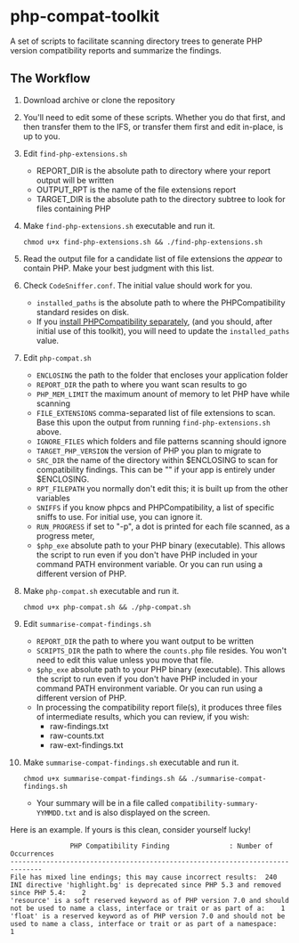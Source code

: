 # php-compat-toolkit

A set of scripts to facilitate scanning directory trees to generate PHP version
compatibility reports and summarize the findings.

## The Workflow
1. Download archive or clone the repository
1. You'll need to edit some of these scripts. Whether you do that first, and then
   transfer them to the IFS, or transfer them first and edit in-place, is up
   to you.
1. Edit `find-php-extensions.sh`
   - REPORT_DIR is the absolute path to directory where your report output will be written
   - OUTPUT_RPT is the name of the file extensions report
   - TARGET_DIR is the absolute path to the directory subtree to look for files containing PHP
1. Make `find-php-extensions.sh` executable and run it.

       chmod u+x find-php-extensions.sh && ./find-php-extensions.sh

1. Read the output file for a candidate list of file extensions the _appear_ to contain PHP.
   Make your best judgment with this list.
1. Check `CodeSniffer.conf`. The initial value should work for you.
   - `installed_paths` is the absolute path to where the PHPCompatibility standard resides on disk. 
   - If you [install PHPCompatibility separately](https://github.com/PHPCompatibility/PHPCompatibility#installation-via-a-git-check-out-to-an-arbitrary-directory-method-2),
     (and you should, after initial use of this toolkit), you will need to update
     the `installed_paths` value.
1. Edit `php-compat.sh`
   - `ENCLOSING` the path to the folder that encloses your application folder
   - `REPORT_DIR` the path to where you want scan results to go
   - `PHP_MEM_LIMIT` the maximum anount of memory to let PHP have while scanning
   - `FILE_EXTENSIONS` comma-separated list of file extensions to scan. Base this
     upon the output from running `find-php-extensions.sh` above.
   - `IGNORE_FILES` which folders and file patterns scanning should ignore
   - `TARGET_PHP_VERSION` the version of PHP you plan to migrate to
   - `SRC_DIR` the name of the directory within $ENCLOSING to scan for compatibility
     findings. This can be "" if your app is entirely under $ENCLOSING.
   - `RPT_FILEPATH` you normally don't edit this; it is built up from the other variables
   - `SNIFFS` if you know phpcs and PHPCompatibility, a list of specific sniffs to use.
     For initial use, you can ignore it.
   - `RUN_PROGRESS` if set to "-p", a dot is printed for each file scanned, as a progress meter,
   - `$php_exe` absolute path to your PHP binary (executable). This allows the script
     to run even if you don't have PHP included in your command PATH environment variable.
     Or you can run using a different version of PHP.
1. Make `php-compat.sh` executable and run it.

       chmod u+x php-compat.sh && ./php-compat.sh

1. Edit `summarise-compat-findings.sh`
   - `REPORT_DIR` the path to where you want output to be written
   - `SCRIPTS_DIR` the path to where the `counts.php` file resides. You won't need
     to edit this value unless you move that file.
   - `$php_exe` absolute path to your PHP binary (executable). This allows the script
     to run even if you don't have PHP included in your command PATH environment variable.
     Or you can run using a different version of PHP.
   - In processing the compatibility report file(s), it produces three files of
     intermediate results, which you can review, if you wish:
     - raw-findings.txt
     - raw-counts.txt
     - raw-ext-findings.txt
1. Make `summarise-compat-findings.sh` executable and run it.

       chmod u+x summarise-compat-findings.sh && ./summarise-compat-findings.sh

   - Your summary will be in a file called `compatibility-summary-YYMMDD.txt` and is
     also displayed on the screen.
     
Here is an example. If yours is this clean, consider yourself lucky!

```
               PHP Compatibility Finding               : Number of Occurrences
------------------------------------------------------------------------------
File has mixed line endings; this may cause incorrect results:  240
INI directive 'highlight.bg' is deprecated since PHP 5.3 and removed since PHP 5.4:    2
'resource' is a soft reserved keyword as of PHP version 7.0 and should not be used to name a class, interface or trait or as part of a:    1
'float' is a reserved keyword as of PHP version 7.0 and should not be used to name a class, interface or trait or as part of a namespace:    1
```